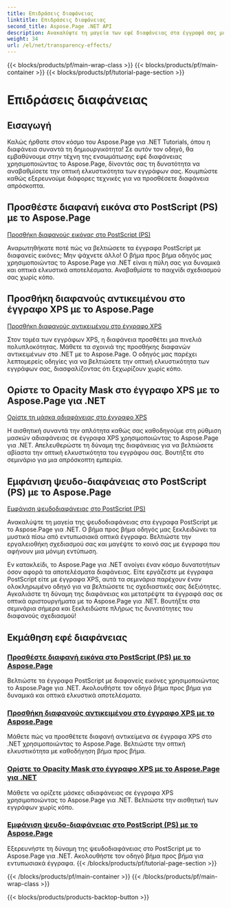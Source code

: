 ```yaml
---
title: Επιδράσεις διαφάνειας
linktitle: Επιδράσεις διαφάνειας
second_title: Aspose.Page .NET API
description: Ανακαλύψτε τη μαγεία των εφέ διαφάνειας στα έγγραφά σας με το Aspose.Page .NET. Αναβαθμίστε το σχέδιό σας με οδηγίες βήμα προς βήμα για εκπληκτικές οπτικές βελτιώσεις.
weight: 34
url: /el/net/transparency-effects/
---
```


{{< blocks/products/pf/main-wrap-class >}}
{{< blocks/products/pf/main-container >}}
{{< blocks/products/pf/tutorial-page-section >}}

# Επιδράσεις διαφάνειας


## Εισαγωγή

Καλώς ήρθατε στον κόσμο του Aspose.Page για .NET Tutorials, όπου η διαφάνεια συναντά τη δημιουργικότητα! Σε αυτόν τον οδηγό, θα εμβαθύνουμε στην τέχνη της ενσωμάτωσης εφέ διαφάνειας χρησιμοποιώντας το Aspose.Page, δίνοντάς σας τη δυνατότητα να αναβαθμίσετε την οπτική ελκυστικότητα των εγγράφων σας. Κουμπώστε καθώς εξερευνούμε διάφορες τεχνικές για να προσθέσετε διαφάνεια απρόσκοπτα.

## Προσθέστε διαφανή εικόνα στο PostScript (PS) με το Aspose.Page
[Προσθήκη διαφανούς εικόνας στο PostScript (PS)](./add-transparent-image-to-postscript-ps/)

Αναρωτηθήκατε ποτέ πώς να βελτιώσετε τα έγγραφα PostScript με διαφανείς εικόνες; Μην ψάχνετε άλλο! Ο βήμα προς βήμα οδηγός μας χρησιμοποιώντας το Aspose.Page για .NET είναι η πύλη σας για δυναμικά και οπτικά ελκυστικά αποτελέσματα. Αναβαθμίστε το παιχνίδι σχεδιασμού σας χωρίς κόπο.

## Προσθήκη διαφανούς αντικειμένου στο έγγραφο XPS με το Aspose.Page
[Προσθήκη διαφανούς αντικειμένου στο έγγραφο XPS](./add-transparent-object-to-xps-document/)

Στον τομέα των εγγράφων XPS, η διαφάνεια προσθέτει μια πινελιά πολυπλοκότητας. Μάθετε τα σχοινιά της προσθήκης διαφανών αντικειμένων στο .NET με το Aspose.Page. Ο οδηγός μας παρέχει λεπτομερείς οδηγίες για να βελτιώσετε την οπτική ελκυστικότητα των εγγράφων σας, διασφαλίζοντας ότι ξεχωρίζουν χωρίς κόπο.

## Ορίστε το Opacity Mask στο έγγραφο XPS με το Aspose.Page για .NET
[Ορίστε τη μάσκα αδιαφάνειας στο έγγραφο XPS](./set-opacity-mask-in-xps-document/)

Η αισθητική συναντά την απλότητα καθώς σας καθοδηγούμε στη ρύθμιση μασκών αδιαφάνειας σε έγγραφα XPS χρησιμοποιώντας το Aspose.Page για .NET. Απελευθερώστε τη δύναμη της διαφάνειας για να βελτιώσετε αβίαστα την οπτική ελκυστικότητα του εγγράφου σας. Βουτήξτε στο σεμινάριο για μια απρόσκοπτη εμπειρία.

## Εμφάνιση ψευδο-διαφάνειας στο PostScript (PS) με το Aspose.Page
[Εμφάνιση ψευδοδιαφάνειας στο PostScript (PS)](./show-pseudo-transparency-in-postscript-ps/)

Ανακαλύψτε τη μαγεία της ψευδοδιαφάνειας στα έγγραφα PostScript με το Aspose.Page για .NET. Ο βήμα προς βήμα οδηγός μας ξεκλειδώνει τα μυστικά πίσω από εντυπωσιακά οπτικά έγγραφα. Βελτιώστε την εργαλειοθήκη σχεδιασμού σας και μαγέψτε το κοινό σας με έγγραφα που αφήνουν μια μόνιμη εντύπωση.

Εν κατακλείδι, το Aspose.Page για .NET ανοίγει έναν κόσμο δυνατοτήτων όσον αφορά τα αποτελέσματα διαφάνειας. Είτε εργάζεστε με έγγραφα PostScript είτε με έγγραφα XPS, αυτά τα σεμινάρια παρέχουν έναν ολοκληρωμένο οδηγό για να βελτιώσετε τις σχεδιαστικές σας δεξιότητες. Αγκαλιάστε τη δύναμη της διαφάνειας και μετατρέψτε τα έγγραφά σας σε οπτικά αριστουργήματα με το Aspose.Page για .NET. Βουτήξτε στα σεμινάρια σήμερα και ξεκλειδώστε πλήρως τις δυνατότητες του διαφανούς σχεδιασμού!
## Εκμάθηση εφέ διαφάνειας
### [Προσθέστε διαφανή εικόνα στο PostScript (PS) με το Aspose.Page](./add-transparent-image-to-postscript-ps/)
Βελτιώστε τα έγγραφα PostScript με διαφανείς εικόνες χρησιμοποιώντας το Aspose.Page για .NET. Ακολουθήστε τον οδηγό βήμα προς βήμα για δυναμικά και οπτικά ελκυστικά αποτελέσματα.
### [Προσθήκη διαφανούς αντικειμένου στο έγγραφο XPS με το Aspose.Page](./add-transparent-object-to-xps-document/)
Μάθετε πώς να προσθέτετε διαφανή αντικείμενα σε έγγραφα XPS στο .NET χρησιμοποιώντας το Aspose.Page. Βελτιώστε την οπτική ελκυστικότητα με καθοδήγηση βήμα προς βήμα.
### [Ορίστε το Opacity Mask στο έγγραφο XPS με το Aspose.Page για .NET](./set-opacity-mask-in-xps-document/)
Μάθετε να ορίζετε μάσκες αδιαφάνειας σε έγγραφα XPS χρησιμοποιώντας το Aspose.Page για .NET. Βελτιώστε την αισθητική των εγγράφων χωρίς κόπο.
### [Εμφάνιση ψευδο-διαφάνειας στο PostScript (PS) με το Aspose.Page](./show-pseudo-transparency-in-postscript-ps/)
Εξερευνήστε τη δύναμη της ψευδοδιαφάνειας στο PostScript με το Aspose.Page για .NET. Ακολουθήστε τον οδηγό βήμα προς βήμα για εντυπωσιακά έγγραφα.
{{< /blocks/products/pf/tutorial-page-section >}}

{{< /blocks/products/pf/main-container >}}
{{< /blocks/products/pf/main-wrap-class >}}

{{< blocks/products/products-backtop-button >}}
